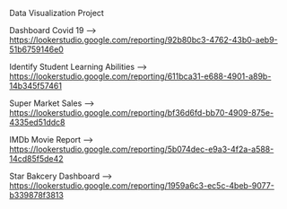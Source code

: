 Data Visualization Project

Dashboard Covid 19 --> https://lookerstudio.google.com/reporting/92b80bc3-4762-43b0-aeb9-51b6759146e0

Identify Student Learning Abilities --> https://lookerstudio.google.com/reporting/611bca31-e688-4901-a89b-14b345f57461

Super Market Sales --> https://lookerstudio.google.com/reporting/bf36d6fd-bb70-4909-875e-4335ed51ddc8

IMDb Movie Report --> https://lookerstudio.google.com/reporting/5b074dec-e9a3-4f2a-a588-14cd85f5de42

Star Bakcery Dashboard --> https://lookerstudio.google.com/reporting/1959a6c3-ec5c-4beb-9077-b339878f3813
